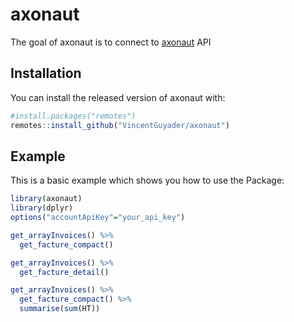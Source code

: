 
<!-- README.md is generated from README.Rmd. Please edit that file -->
axonaut
=======

The goal of axonaut is to connect to [axonaut](http://axonaut.com/) API

Installation
------------

You can install the released version of axonaut with:

``` r
#install.packages("remotes")
remotes::install_github("VincentGuyader/axonaut")
```

Example
-------

This is a basic example which shows you how to use the Package:

``` r
library(axonaut)
library(dplyr)
options("accountApiKey"="your_api_key")
```

``` r
get_arrayInvoices() %>% 
  get_facture_compact() 
```

``` r
get_arrayInvoices() %>% 
  get_facture_detail() 
```

``` r
get_arrayInvoices() %>% 
  get_facture_compact() %>% 
  summarise(sum(HT))
```
